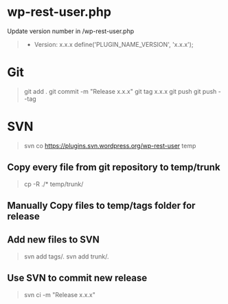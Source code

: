 # wp-rest-user.php

Update version number in /wp-rest-user.php

> * Version:           x.x.x
> define('PLUGIN_NAME_VERSION', 'x.x.x');

# Git

> git add .
> git commit -m "Release x.x.x"
> git tag x.x.x
> git push
> git push --tag

# SVN

> svn co https://plugins.svn.wordpress.org/wp-rest-user temp
## Copy every file from git repository to temp/trunk
> cp -R ./* temp/trunk/
## Manually Copy files to temp/tags folder for release
## Add new files to SVN
> svn add tags/*.*
> svn add trunk/*.*
## Use SVN to commit new release
> svn ci -m "Release x.x.x"